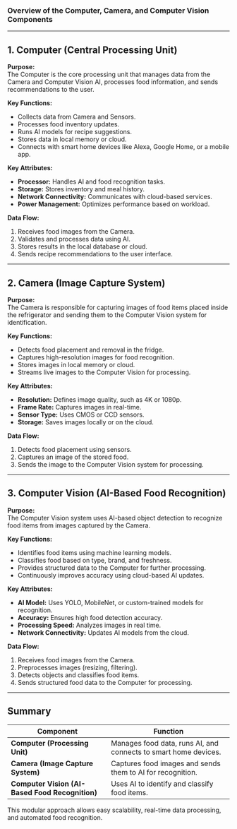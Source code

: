 ### **Overview of the Computer, Camera, and Computer Vision Components**  

---

## **1. Computer (Central Processing Unit)**
**Purpose:**  
The Computer is the core processing unit that manages data from the Camera and Computer Vision AI, processes food information, and sends recommendations to the user.

**Key Functions:**
- Collects data from Camera and Sensors.  
- Processes food inventory updates.  
- Runs AI models for recipe suggestions.  
- Stores data in local memory or cloud.  
- Connects with smart home devices like Alexa, Google Home, or a mobile app.

**Key Attributes:**
- **Processor:** Handles AI and food recognition tasks.  
- **Storage:** Stores inventory and meal history.  
- **Network Connectivity:** Communicates with cloud-based services.  
- **Power Management:** Optimizes performance based on workload.  

**Data Flow:**
1. Receives food images from the Camera.  
2. Validates and processes data using AI.  
3. Stores results in the local database or cloud.  
4. Sends recipe recommendations to the user interface.  

---

## **2. Camera (Image Capture System)**
**Purpose:**  
The Camera is responsible for capturing images of food items placed inside the refrigerator and sending them to the Computer Vision system for identification.

**Key Functions:**
- Detects food placement and removal in the fridge.  
- Captures high-resolution images for food recognition.  
- Stores images in local memory or cloud.  
- Streams live images to the Computer Vision for processing.

**Key Attributes:**
- **Resolution:** Defines image quality, such as 4K or 1080p.  
- **Frame Rate:** Captures images in real-time.  
- **Sensor Type:** Uses CMOS or CCD sensors.  
- **Storage:** Saves images locally or on the cloud.  

**Data Flow:**
1. Detects food placement using sensors.  
2. Captures an image of the stored food.  
3. Sends the image to the Computer Vision system for processing.  

---

## **3. Computer Vision (AI-Based Food Recognition)**
**Purpose:**  
The Computer Vision system uses AI-based object detection to recognize food items from images captured by the Camera.

**Key Functions:**
- Identifies food items using machine learning models.  
- Classifies food based on type, brand, and freshness.  
- Provides structured data to the Computer for further processing.  
- Continuously improves accuracy using cloud-based AI updates.

**Key Attributes:**
- **AI Model:** Uses YOLO, MobileNet, or custom-trained models for recognition.  
- **Accuracy:** Ensures high food detection accuracy.  
- **Processing Speed:** Analyzes images in real time.  
- **Network Connectivity:** Updates AI models from the cloud.  

**Data Flow:**
1. Receives food images from the Camera.  
2. Preprocesses images (resizing, filtering).  
3. Detects objects and classifies food items.  
4. Sends structured food data to the Computer for processing.  

---

## **Summary**
| **Component**       | **Function** |
|---------------------|-------------|
| **Computer (Processing Unit)** | Manages food data, runs AI, and connects to smart home devices. |
| **Camera (Image Capture System)** | Captures food images and sends them to AI for recognition. |
| **Computer Vision (AI-Based Food Recognition)** | Uses AI to identify and classify food items. |

This modular approach allows easy scalability, real-time data processing, and automated food recognition.  